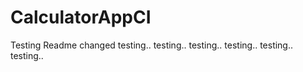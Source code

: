 # CalculatorAppCI
Testing
Readme changed
testing..
testing..
testing..
testing..
testing..
testing..
